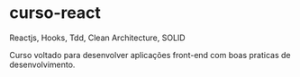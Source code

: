 # curso-react
Reactjs, Hooks, Tdd, Clean Architecture, SOLID

Curso voltado para desenvolver aplicações front-end com boas praticas de desenvolvimento.

